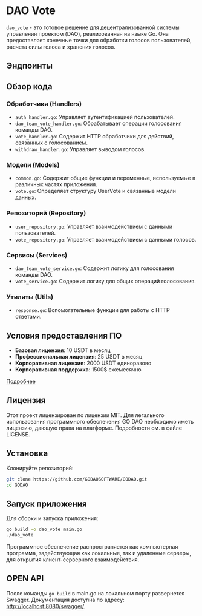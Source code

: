 # DAO Vote

`dao_vote` - это готовое решение для децентрализованной системы управления проектом (DAO), реализованная на языке Go. Она предоставляет конечные точки для обработки голосов пользователей, расчета силы голоса и хранения голосов.

## Эндпоинты

## Обзор кода

### Обработчики (Handlers)

- `auth_handler.go`: Управляет аутентификацией пользователей.
- `dao_team_vote_handler.go`: Обрабатывает операции голосования команды DAO.
- `vote_handler.go`: Содержит HTTP обработчики для действий, связанных с голосованием.
- `withdraw_handler.go`: Управляет выводом голосов.

### Модели (Models)

- `common.go`: Содержит общие функции и переменные, используемые в различных частях приложения.
- `vote.go`: Определяет структуру UserVote и связанные модели данных.

### Репозиторий (Repository)

- `user_repository.go`: Управляет взаимодействием с данными пользователей.
- `vote_repository.go`: Управляет взаимодействием с данными голосов.

### Сервисы (Services)

- `dao_team_vote_service.go`: Содержит логику для голосования команды DAO.
- `vote_service.go`: Содержит логику для общих операций голосования.

### Утилиты (Utils)

- `response.go`: Вспомогательные функции для работы с HTTP ответами.

## Условия предоставления ПО

- **Базовая лицензия**: 10 USDT в месяц
- **Профессиональная лицензия**: 25 USDT в месяц
- **Корпоративная лицензия**: 2000 USDT единоразово
- **Корпоративная поддержка**: 1500$ ежемесячно

[Подробнее](#)

## Лицензия

Этот проект лицензирован по лицензии MIT. Для легального использования программного обеспечения GO DAO необходимо иметь лицензию, дающую права на платформе. Подробности см. в файле LICENSE.

## Установка

Клонируйте репозиторий:

```sh
git clone https://github.com/GODAOSOFTWARE/GODAO.git
cd GODAO
```

## Запуск приложения

Для сборки и запуска приложения:

```sh
go build -o dao_vote main.go
./dao_vote
```

Программное обеспечение распространяется как компьютерная программа, задействующая как локальные, так и удаленные серверы, для открытия клиент-серверного взаимодействия.

## OPEN API

После команды `go build` в main.go на локальном порту развернется Swagger. Документация доступна по адресу: [http://localhost:8080/swagger/](http://localhost:8080/swagger/).
